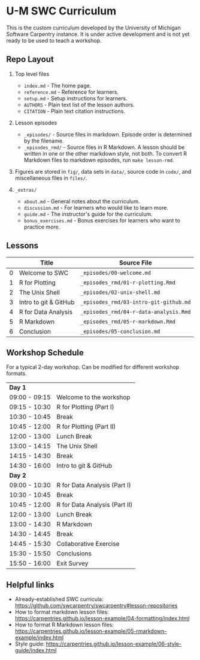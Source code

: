 # U-M SWC Curriculum

This is the custom curriculum developed by the University of Michigan Software Carpentry instance.
It is under active development and is not yet ready to be used to teach a workshop.

## Repo Layout

1. Top level files

    - `index.md` - The home page.
    - `reference.md` - Reference for learners.
    - `setup.md` - Setup instructions for learners.
    - `AUTHORS` - Plain text list of the lesson authors.
    - `CITATION` - Plain text citation instructions.

1. Lesson episodes

    - `_episodes/` - Source files in markdown. Episode order is determined by the filename.
    - `_episodes_rmd/` - Source files in R Markdown. A lesson should be written in one or the other markdown style, not both. To convert R Markdown files to markdown episodes, run `make lesson-rmd`.

1. Figures are stored in `fig/`, data sets in `data/`, source code in `code/`, and miscellaneous files in `files/`.

1. `_extras/`

    - `about.md` - General notes about the curriculum.
    - `discussion.md` - For learners who would like to learn more.
    - `guide.md` - The instructor's guide for the curriculum.
    - `bonus_exercises.md` - Bonus exercises for learners who want to practice more.

## Lessons

|   | Title | Source File |
|---|-------|------|
| 0 | Welcome to SWC | `_episodes/00-welcome.md` |
| 1 | R for Plotting | `_episodes_rmd/01-r-plotting.Rmd` |
| 2 | The Unix Shell | `_episodes/02-unix-shell.md` |
| 3 | Intro to git & GitHub | `_episodes_rmd/03-intro-git-github.md` |
| 4 | R for Data Analysis | `_episodes_rmd/04-r-data-analysis.Rmd` |
| 5 | R Markdown | `_episodes_rmd/05-r-markdown.Rmd` |
| 6 | Conclusion | `_episodes/05-conclusion.md` |

## Workshop Schedule

For a typical 2-day workshop. Can be modified for different workshop formats.

|   |   |
|---|---|
| **Day 1** |   |
| 09:00 - 09:15 | Welcome to the workshop |
| 09:15 - 10:30 | R for Plotting (Part I) |
| 10:30 - 10:45 | Break |
| 10:45 - 12:00 | R for Plotting (Part II) |
| 12:00 - 13:00 | Lunch Break |
| 13:00 - 14:15 | The Unix Shell |
| 14:15 - 14:30 | Break |
| 14:30 - 16:00 | Intro to git & GitHub
| **Day 2** |   |
| 09:00 - 10:30 | R for Data Analysis (Part I) |
| 10:30 - 10:45 | Break |
| 10:45 - 12:00 | R for Data Analysis (Part II) |
| 12:00 - 13:00 | Lunch Break |
| 13:00 - 14:30 | R Markdown |
| 14:30 - 14:45 | Break |
| 14:45 - 15:30 | Collaborative Exercise |
| 15:30 - 15:50 | Conclusions |
| 15:50 - 16:00 | Exit Survey |

## Helpful links

- Already-established SWC curricula: https://github.com/swcarpentry/swcarpentry#lesson-repositories
- How to format markdown lesson files: https://carpentries.github.io/lesson-example/04-formatting/index.html
- How to format R Markdown lesson files: https://carpentries.github.io/lesson-example/05-rmarkdown-example/index.html
- Style guide: https://carpentries.github.io/lesson-example/06-style-guide/index.html
